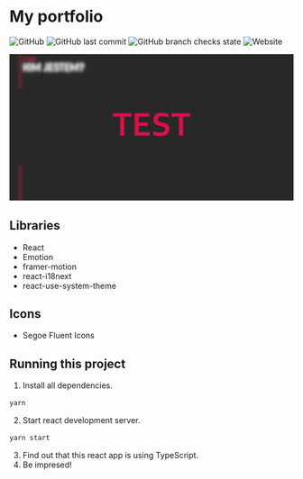 # My portfolio

![GitHub](https://img.shields.io/github/license/MateuszPerczak/mateuszperczak.github.io?style=flat-square)
![GitHub last commit](https://img.shields.io/github/last-commit/MateuszPerczak/mateuszperczak.github.io?style=flat-square)
![GitHub branch checks state](https://img.shields.io/github/checks-status/MateuszPerczak/mateuszperczak.github.io/test?style=flat-square)
![Website](https://img.shields.io/website?style=flat-square&url=https%3A%2F%2Fmateuszperczak.github.io%2F)

![Website preview](./images/preview.png)

## Libraries

- React
- Emotion
- framer-motion
- react-i18next
- react-use-system-theme

## Icons

- Segoe Fluent Icons

## Running this project

1. Install all dependencies.

```sh
yarn
```

2. Start react development server.

```sh
yarn start
```

3. Find out that this react app is using TypeScript.
4. Be impresed!
